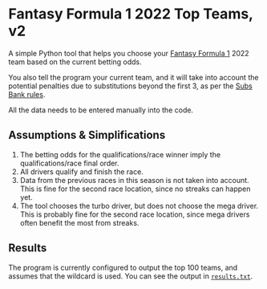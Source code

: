 # Fantasy Formula 1 2022 Top Teams, v2

A simple Python tool that helps you choose your
[Fantasy Formula 1](https://fantasy.formula1.com/) 2022 team based on the
current betting odds.

You also tell the program your current team, and it will take into account
the potential penalties due to substitutions beyond the first 3, as per the
[Subs Bank rules](https://fantasy.formula1.com/game-rules).

All the data needs to be entered manually into the code.

## Assumptions & Simplifications

1. The betting odds for the qualifications/race winner imply the
   qualifications/race final order.
2. All drivers qualify and finish the race.
3. Data from the previous races in this season is not taken into account. This
   is fine for the second race location, since no streaks can happen yet.
4. The tool chooses the turbo driver, but does not choose the mega driver. This
   is probably fine for the second race location, since mega drivers often
   benefit the most from streaks.

## Results

The program is currently configured to output the top 100 teams, and assumes
that the wildcard is used. You can see the output in [`results.txt`](results.txt).

